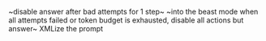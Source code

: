 ~disable answer after bad attempts for 1 step~
~into the beast mode when all attempts failed or token budget is exhausted, disable all actions but answer~
XMLize the prompt